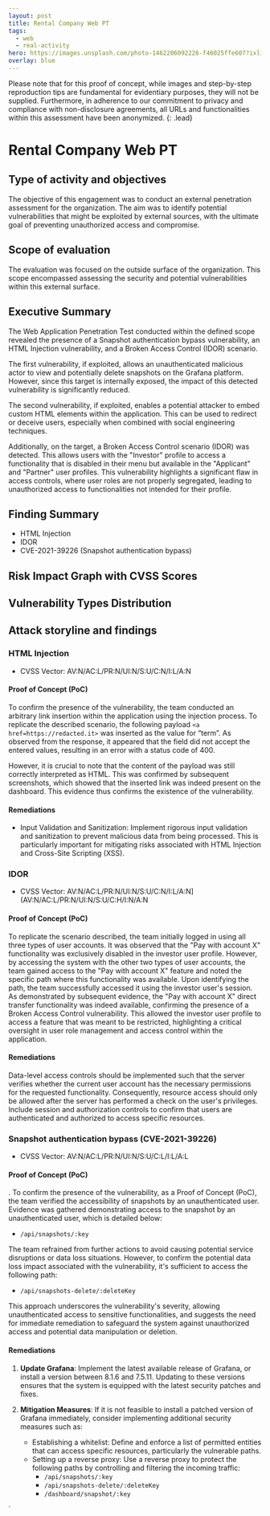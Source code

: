 ```yaml
---
layout: post
title: Rental Company Web PT
tags:
  - web
  - real-activity
hero: https://images.unsplash.com/photo-1462206092226-f46025ffe607?ixlib=rb-4.0.3&ixid=M3wxMjA3fDB8MHxwaG90by1wYWdlfHx8fGVufDB8fHx8fA%3D%3D&auto=format&fit=crop&w=1474&q=80
overlay: blue
---
```

Please note that for this proof of concept, while images and step-by-step reproduction tips are fundamental for evidentiary purposes, they will not be supplied. Furthermore, in adherence to our commitment to privacy and compliance with non-disclosure agreements, all URLs and functionalities within this assessment have been anonymized. {: .lead}
 <!--break-->

# Rental Company Web PT

## Type of activity and objectives
The objective of this engagement was to conduct an external penetration assessment for the organization. The aim was to identify potential vulnerabilities that might be exploited by external sources, with the ultimate goal of preventing unauthorized access and compromise.
## Scope of evaluation
The evaluation was focused on the outside surface of the organization. This scope encompassed assessing the security and potential vulnerabilities within this external surface.
## Executive Summary
The Web Application Penetration Test conducted within the defined scope revealed the presence of a Snapshot authentication bypass vulnerability, an HTML Injection vulnerability, and a Broken Access Control (IDOR) scenario.

The first vulnerability, if exploited, allows an unauthenticated malicious actor to view and potentially delete snapshots on the Grafana platform. However, since this target is internally exposed, the impact of this detected vulnerability is significantly reduced.

The second vulnerability, if exploited, enables a potential attacker to embed custom HTML elements within the application. This can be used to redirect or deceive users, especially when combined with social engineering techniques.

Additionally, on the target, a Broken Access Control scenario (IDOR) was detected. This allows users with the "Investor" profile to access a functionality that is disabled in their menu but available in the "Applicant" and "Partner" user profiles. This vulnerability highlights a significant flaw in access controls, where user roles are not properly segregated, leading to unauthorized access to functionalities not intended for their profile.

## Finding Summary
- HTML Injection
- IDOR
- CVE-2021-39226 (Snapshot authentication bypass)
## Risk Impact Graph with CVSS Scores

## Vulnerability Types Distribution



## Attack storyline and findings
### HTML Injection
- CVSS Vector: AV:N/AC:L/PR:N/UI:N/S:U/C:N/I:L/A:N
#### Proof of Concept (PoC) 

To confirm the presence of the vulnerability, the team conducted an arbitrary link insertion within the application using the injection process. To replicate the described scenario, the following payload `<a href=https://redacted.it>` was inserted as the value for “term”. As observed from the response, it appeared that the field did not accept the entered values, resulting in an error with a status code of 400.

However, it is crucial to note that the content of the payload was still correctly interpreted as HTML. This was confirmed by subsequent screenshots, which showed that the inserted link was indeed present on the dashboard. This evidence thus confirms the existence of the vulnerability.
#### Remediations
- Input Validation and Sanitization: Implement rigorous input validation and sanitization to prevent malicious data from being processed. This is particularly important for mitigating risks associated with HTML Injection and Cross-Site Scripting (XSS).

### IDOR
- CVSS Vector: AV:N/AC:L/PR:N/UI:N/S:U/C:N/I:L/A:N](AV:N/AC:L/PR:N/UI:N/S:U/C:H/I:N/A:N
#### Proof of Concept (PoC) 
To replicate the scenario described, the team initially logged in using all three types of user accounts. It was observed that the "Pay with account X" functionality was exclusively disabled in the investor user profile. However, by accessing the system with the other two types of user accounts, the team gained access to the "Pay with account X" feature and noted the specific path where this functionality was available. Upon identifying the path, the team successfully accessed it using the investor user's session. As demonstrated by subsequent evidence, the "Pay with account X" direct transfer functionality was indeed available, confirming the presence of a Broken Access Control vulnerability. This allowed the investor user profile to access a feature that was meant to be restricted, highlighting a critical oversight in user role management and access control within the application.

#### Remediations
Data-level access controls should be implemented such that the server verifies whether the current user account has the necessary permissions for the requested functionality. Consequently, resource access should only be allowed after the server has performed a check on the user's privileges.
Include session and authorization controls to confirm that users are authenticated and authorized to access specific resources.


### Snapshot authentication bypass (CVE-2021-39226)
- CVSS Vector: AV:N/AC:L/PR:N/UI:N/S:U/C:L/I:L/A:L
#### Proof of Concept (PoC) 
.
To confirm the presence of the vulnerability, as a Proof of Concept (PoC), the team verified the accessibility of snapshots by an unauthenticated user. Evidence was gathered demonstrating access to the snapshot by an unauthenticated user, which is detailed below:

- `/api/snapshots/:key`

The team refrained from further actions to avoid causing potential service disruptions or data loss situations. However, to confirm the potential data loss impact associated with the vulnerability, it's sufficient to access the following path:

- `/api/snapshots-delete/:deleteKey`

This approach underscores the vulnerability's severity, allowing unauthenticated access to sensitive functionalities, and suggests the need for immediate remediation to safeguard the system against unauthorized access and potential data manipulation or deletion.
#### Remediations

1. **Update Grafana**: Implement the latest available release of Grafana, or install a version between 8.1.6 and 7.5.11. Updating to these versions ensures that the system is equipped with the latest security patches and fixes.
    
2. **Mitigation Measures**: If it is not feasible to install a patched version of Grafana immediately, consider implementing additional security measures such as:
    
    - Establishing a whitelist: Define and enforce a list of permitted entities that can access specific resources, particularly the vulnerable paths.
    - Setting up a reverse proxy: Use a reverse proxy to protect the following paths by controlling and filtering the incoming traffic:
        - `/api/snapshots/:key`
        - `/api/snapshots-delete/:deleteKey`
        - `/dashboard/snapshot/:key`

`


